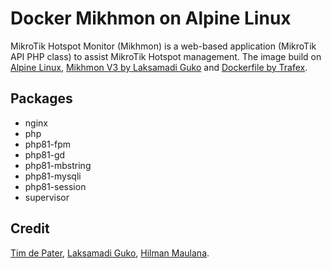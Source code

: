 # Docker Mikhmon on Alpine Linux
MikroTik Hotspot Monitor (Mikhmon) is a web-based application (MikroTik API PHP class) to assist MikroTik Hotspot management.
The image build on [Alpine Linux](http://www.alpinelinux.org), [Mikhmon V3 by Laksamadi Guko](https://github.com/laksa19/mikhmonv3) and [Dockerfile by Trafex](https://github.com/TrafeX/docker-php-nginx).

## Packages
- nginx
- php
- php81-fpm
- php81-gd
- php81-mbstring
- php81-mysqli
- php81-session
- supervisor

## Credit
[Tim de Pater](https://github.com/TrafeX/docker-php-nginx), [Laksamadi Guko](https://github.com/laksa19), [Hilman Maulana](https://github.com/animegasan).
